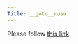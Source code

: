 ```yaml
---
Title: __goto__cuso
---
```


<head><meta http-equiv="refresh" content="1; url=/download/CUSO" /></head><body><p>Please follow <a href="/download/CUSO">this link</a>.</p></body>
